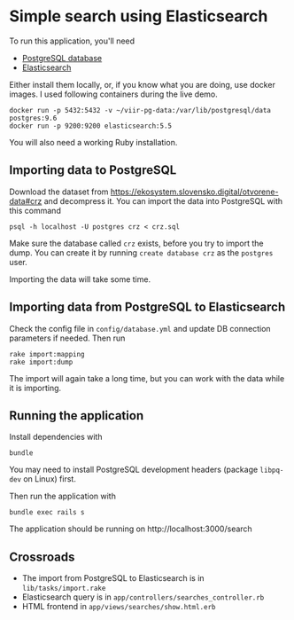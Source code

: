 # Simple search using Elasticsearch

To run this application, you'll need 

- [PostgreSQL database](https://www.postgresql.org/download/)
- [Elasticsearch](https://www.elastic.co/downloads/elasticsearch)

Either install them locally, or, if you know what you are doing, use docker images. I used following containers during the live demo.

    docker run -p 5432:5432 -v ~/viir-pg-data:/var/lib/postgresql/data postgres:9.6
    docker run -p 9200:9200 elasticsearch:5.5

You will also need a working Ruby installation.

## Importing data to PostgreSQL

Download the dataset from https://ekosystem.slovensko.digital/otvorene-data#crz and decompress it. 
You can import the data into PostgreSQL with this command

    psql -h localhost -U postgres crz < crz.sql
    
Make sure the database called `crz` exists, before you try to import the dump. You can create it by running `create database crz` as the `postgres` user.

Importing the data will take some time.

## Importing data from PostgreSQL to Elasticsearch

Check the config file in `config/database.yml` and update DB connection parameters if needed. Then run 

    rake import:mapping
    rake import:dump
    
The import will again take a long time, but you can work with the data while it is importing.

## Running the application

Install dependencies with

    bundle
    
You may need to install PostgreSQL development headers (package `libpq-dev` on Linux) first.

Then run the application with

    bundle exec rails s
    
The application should be running on http://localhost:3000/search

## Crossroads

- The import from PostgreSQL to Elasticsearch is in `lib/tasks/import.rake`
- Elasticsearch query is in `app/controllers/searches_controller.rb`
- HTML frontend in `app/views/searches/show.html.erb`
